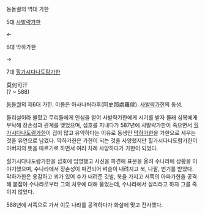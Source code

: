 동돌궐의 역대 가한

5대 [사발략가한](%EC%82%AC%EB%B0%9C%EB%9E%B5%EA%B0%80%ED%95%9C.md)

←

6대 막하가한

→

7대 [힐가시다나도람가한](%ED%9E%90%EA%B0%80%EC%8B%9C%EB%8B%A4%EB%82%98%EB%8F%84%EB%9E%8C%EA%B0%80%ED%95%9C.md)

  
莫何可汗  
(? ~ 588)

[동돌궐](%EB%8F%99%EB%8F%8C%EA%B6%90.md)의 제6대 가한. 이름은 아사나처라후(阿史那處羅侯).
[사발략가한](%EC%82%AC%EB%B0%9C%EB%9E%B5%EA%B0%80%ED%95%9C.md)의 동생.

돌리설이라 불렸고 무리들에게 인심을 얻어 사발략가한에게 시기를 받자 몰래 심복에게 부탁해 장손성과 관계를 맺었으며, 섭호를 지내다가
587년에 사발략가한이 죽으면서 [힐가시다나도람가한](%ED%9E%90%EA%B0%80%EC%8B%9C%EB%8B%A4%EB%82%98%EB%8F%84%EB%9E%8C%EA%B0%80%ED%95%9C.md)이 겁이 많고 유약하다는 이유로 동생인
[막하가한](%EB%A7%89%ED%95%98%EA%B0%80%ED%95%9C.md)을 가한으로 세우는 것을 유언으로 남겼다.
막하가한은 가한이 되는 것을 사양했지만 힐가시다나도람가한이 아버지의 뜻을 따르기로 하면서 여러 차례 사양하다가 가한이 되었다.

힐가시다나도람가한을 섭호에 임명했고 사신을 파견해 표문을 올려 수나라에 상황을 이야기했으며, 수나라에서 장손성이 파견되어 벼슬이 내려지고
북, 나팔, 번기를 받았다. 막하가한은 용감하고 꾀가 있어 수가 내려준 깃발, 북을 가지고 서쪽의 아파가한을 공격해 붙잡아 수나라로부터 그의
처우에 대해 물었는데, 수나라에서 살리라고 하자 그를 죽이지 않았다.

588년에 서쪽으로 가서 이웃 나라를 공격하다가 화살에 맞고 전사했다.

